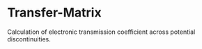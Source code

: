 # Transfer-Matrix
Calculation of electronic transmission coefficient across potential discontinuities. 
